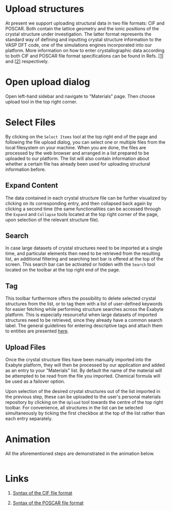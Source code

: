 # Upload structures

At present we support uploading structural data in two file formats: CIF and POSCAR. Both contain the lattice geometry and the ionic positions of the crystal structure under investigation. The latter format represents the standard way of defining and inputting crystal structure information to the VASP DFT code, one of the simulations engines incorporated into our platform. More information on how to enter crystallographic data according to both CIF and POSCAR file format specifications can be found in Refs. [[1](#links)] and [[2](#links)] respectively.

# Open upload dialog

Open left-hand sidebar and navigate to "Materials" page. Then choose upload tool <i class="zmdi zmdi-upload zmdi-hc-border"></i> in the top right corner.

# Select Files

By clicking on the `Select Items` tool <i class="zmdi zmdi-collection-plus zmdi-hc-border"></i> at the top right end of the page and following the file upload dialog, you can select one or multiple files from the local filesystem on your machine.  When you are done, the files are processed by the web browser and arranged in a list prepared to be uploaded to our platform. The list will also contain information about whether a certain file has already been used for uploading structural information before.

## Expand Content

The data contained in each crystal structure file can be further visualized by clicking on its corresponding entry, and then collapsed back again by clicking a second time (the same functionalities can be accessed through the `Expand` and `Collapse` tools located at the top right corner of the page, upon selection of the relevant structure file).

## Search

In case large datasets of crystal structures need to be imported at a single time, and particular elements then need to be retrieved from the resulting list, an additional filtering and searching text bar is offered at the top of the screen. This search bar can be activated or hidden with the `Search` tool <i class="zmdi zmdi-search zmdi-hc-border"></i> located on the toolbar at the top right end of the page. 

## Tag

This toolbar furthermore offers the possibility to delete selected crystal structures from the list, or to tag them with a list of user-defined keywords for easier fetching while performing structure searches across the Exabyte platform. This is especially resourceful when large datasets of imported structures need to be retrieved, since they already have a common search label. The general guidelines for entering descriptive tags and attach them to entities are presented [here](/general/actions/metadata.md).

## Upload Files

Once the crystal structure files have been manually imported into the Exabyte platform, they will then be processed by our application and added as an entry to your "Materials" list. By default the name of the material will be attempted to be read from the file you imported. Chemical formula will be used as a failover option.  

Upon selection of the desired crystal structures out of the list imported in the previous step, these can be uploaded to the user's personal materials repository by clicking on the `Upload` <i class="zmdi zmdi-upload zmdi-hc-border"></i> tool towards the centre of the top right toolbar. For convenience, all structures in the list can be selected simultaneously by ticking the first checkbox at the top of the list rather than each entry separately.

# Animation

All the aforementioned steps are demonstrated in the animation below.

<img data-gifffer="/images/upload.gif" />


# Links

1. [Syntax of the CIF file format](https://www.iucr.org/resources/cif/spec/version1.1/cifsyntax)

2. [Syntax of the POSCAR file format](http://cms.mpi.univie.ac.at/vasp/guide/node59.html)
